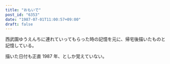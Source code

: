 ```yaml
---
title: "おもいで"
post_id: "6353"
date: "1987-07-01T11:00:57+09:00"
draft: false
---
```



西武園ゆうえんちに連れていってもらった時の記憶を元に、帰宅後描いたものと記憶している。

描いた日付も正直 1987 年、としか覚えていない。
